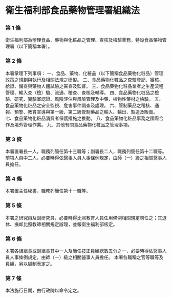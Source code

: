 # 衛生福利部食品藥物管理署組織法

### 第 1 條

衛生福利部為辦理食品、藥物與化粧品之管理、查核及檢驗業務，特設食品藥物管理署（以下簡稱本署）。

### 第 2 條

本署掌理下列事項：
一、食品、藥物、化粧品（以下簡稱食品藥物化粧品）管理政策之規劃與執行及相關法規之研擬。
二、食品藥物化粧品之查驗登記、審核、給證、備查與藥物人體試驗之審查及監督。
三、食品藥物化粧品業者之生產流程管理、輸入查（檢）驗、流通、稽查、查核及輔導。
四、食品藥物化粧品之檢驗、研究、實驗室認證、風險評估與風險管理及中藥、植物性藥材之檢驗。
五、食品藥物化粧品之安全監視、危害事件調查及處理。
六、管制藥品之稽核、通報、預警、教育宣導與第一級、第二級管制藥品之輸入、輸出、製造及販賣。
七、食品藥物化粧品消費者保護措施之推動。
八、食品藥物化粧品事務之國際合作及境外管理作業。
九、其他有關食品藥物化粧品之管理事項。

### 第 3 條

本署置署長一人，職務列簡任第十三職等；副署長二人，職務列簡任第十二職等。
前項人員中二人，必要時得依醫事人員人事條例規定，由師（一）級之相關醫事人員擔任。

### 第 4 條

本署置主任秘書，職務列簡任第十一職等。

### 第 5 條

本署之研究員及副研究員，必要時得比照教育人員任用條例相關規定聘任之；其退休、撫卹比照教師相關規定辦理，並報衛生福利部核定。

### 第 6 條

本署各組組長或副組長其中一人及簡任技正員額總數五分之一，必要時得依醫事人員人事條例規定，由師（一）級之相關醫事人員擔任。
本署各職稱之官等職等及員額，另以編制表定之。

### 第 7 條

本法施行日期，由行政院以命令定之。
